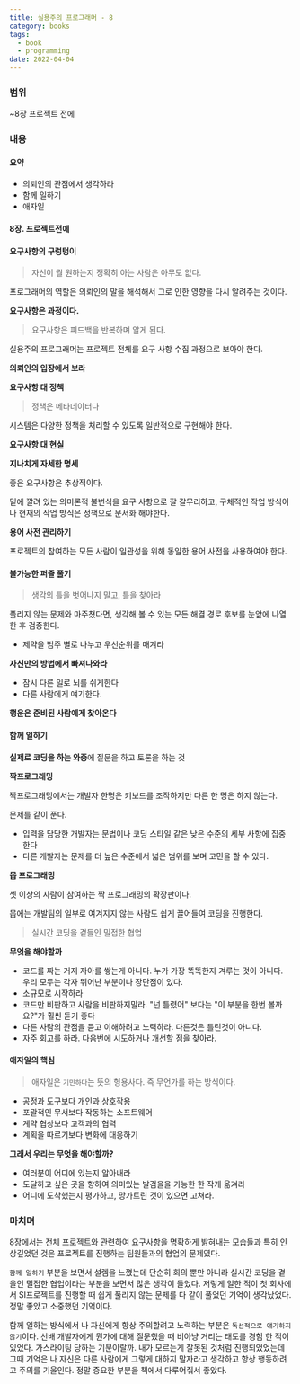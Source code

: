 ```yaml
---
title: 실용주의 프로그래머 - 8
category: books
tags:
  - book
  - programming
date: 2022-04-04
---
```


### 범위

~8장 프로젝트 전에

### 내용

#### **요약**

- 의뢰인의 관점에서 생각하라
- 함께 일하기
- 애자일

#### 8장. 프로젝트전에

#### 요구사항의 구렁텅이

> 자신이 뭘 원하는지 정확히 아는 사람은 아무도 없다.

프로그래머의 역할은 의뢰인의 말을 해석해서 그로 인한 영향을 다시 알려주는 것이다.

**요구사항은 과정이다.**

> 요구사항은 피드백을 반복하며 알게 된다.

실용주의 프로그래머는 프로젝트 전체를 요구 사항 수집 과정으로 보아야 한다.

**의뢰인의 입장에서 보라**

**요구사항 대 정책**

> 정책은 메타데이터다

시스템은 다양한 정책을 처리할 수 있도록 일반적으로 구현해야 한다.

**요구사항 대 현실**

**지나치게 자세한 명세**

좋은 요구사항은 추상적이다.

밑에 깔려 있는 의미론적 불변식을 요구 사항으로 잘 갈무리하고, 구체적인 작업 방식이나 현재의 작업 방식은 정책으로 문서화 해야한다.

**용어 사전 관리하기**

프로젝트의 참여하는 모든 사람이 일관성을 위해 동일한 용어 사전을 사용하여야 한다.

#### 불가능한 퍼즐 풀기

> 생각의 틀을 벗어나지 말고, 틀을 찾아라

풀리지 않는 문제와 마주쳤다면, 생각해 볼 수 있는 모든 해결 경로 후보를 눈앞에 나열한 후 검증한다.

- 제약을 범주 별로 나누고 우선순위를 매겨라

**자신만의 방법에서 빠져나와라**

- 잠시 다른 일로 뇌를 쉬게한다
- 다른 사람에게 얘기한다.

**행운은 준비된 사람에게 찾아온다**

#### 함께 일하기

**실제로 코딩을 하는 와중**에 질문을 하고 토론을 하는 것

**짝프로그래밍**

짝프로그래밍에서는 개발자 한명은 키보드를 조작하지만 다른 한 명은 하지 않는다.

문제를 같이 푼다.

- 입력을 담당한 개발자는 문법이나 코딩 스타일 같은 낮은 수준의 세부 사항에 집중한다
- 다른 개발자는 문제를 더 높은 수준에서 넓은 범위를 보며 고민을 할 수 있다.

**몹 프로그래밍**

셋 이상의 사람이 참여하는 짝 프로그래밍의 확장판이다.

몹에는 개발팀의 일부로 여겨지지 않는 사람도 쉽게 끌어들여 코딩을 진행한다.

> 실시간 코딩을 곁들인 밀접한 협업

**무엇을 해야할까**

- 코드를 짜는 거지 자아를 쌓는게 아니다. 누가 가장 똑똑한지 겨루는 것이 아니다. 우리 모두는 각자 뛰어난 부분이나 장단점이 있다.
- 소규모로 시작하라
- 코드만 비판하고 사람을 비판하지말라. "넌 틀렸어" 보다는 "이 부분을 한번 볼까요?"가 훨씬 듣기 좋다
- 다른 사람의 관점을 듣고 이해하려고 노력하라. 다른것은 틀린것이 아니다.
- 자주 회고를 하라. 다음번에 시도하거나 개선할 점을 찾아라.

#### 애자일의 핵심

> 애자일은 `기민하다`는 뜻의 형용사다. 즉 무언가를 하는 방식이다.

- 공정과 도구보다 개인과 상호작용
- 포괄적인 무서보다 작동하는 소프트웨어
- 계약 협상보다 고객과의 협력
- 계획을 따르기보다 변화에 대응하기

**그래서 우리는 무엇을 해야할까?**

- 여러분이 어디에 있는지 알아내라
- 도달하고 싶은 곳을 향하여 의미있는 발검을을 가능한 한 작게 옮겨라
- 어디에 도착했는지 평가하고, 망가트린 것이 있으면 고쳐라.

### 마치며

8장에서는 전체 프로젝트와 관련하여 요구사항을 명확하게 밝혀내는 모습들과 특히 인상깊었던 것은 프로젝트를 진행하는 팀원들과의 협업의 문제였다.

`함께 일하기` 부분을 보면서 설렘을 느꼈는데 단순히 회의 뿐만 아니라 실시간 코딩을 곁을인 밀접한 협업이라는 부분을 보면서 많은 생각이 들었다. 저렇게 일한 적이 첫 회사에서 SI프로젝트를 진행할 때 쉽게 풀리지 않는 문제를 다 같이 풀었던 기억이 생각났었다. 정말 좋았고 소중했던 기억이다.

함께 일하는 방식에서 나 자신에게 항상 주의할려고 노력하는 부분은 `독선적으로 얘기하지않기`이다. 선배 개발자에게 뭔가에 대해 질문했을 때 비아냥 거리는 태도를 경험 한 적이 있었다. 가스라이팅 당하는 기분이랄까. 내가 모르는게 잘못된 것처럼 진행되었었는데 그때 기억은 나 자신은 다른 사람에게 그렇게 대하지 말자라고 생각하고 항상 행동하려고 주의를 기울인다. 정말 중요한 부분을 책에서 다루어줘서 좋았다.

